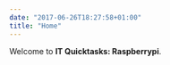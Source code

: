 ```yaml
---
date: "2017-06-26T18:27:58+01:00"
title: "Home"
---
```


Welcome to **IT Quicktasks: Raspberrypi**.
